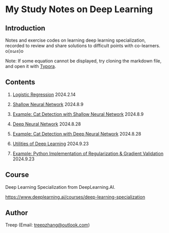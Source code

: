 # My Study Notes on Deep Learning

## Introduction

Notes and exercise codes on learning deep learning specialization, recorded to review and share solutions to difficult points with co-learners. o(≥ω≤)o

Note: If some equation cannot be displayed, try cloning the markdown file, and open it with [Typora](https://typora.io/).

## Contents

1. [Logistic Regression](./1.LogisticRegression.md) 2024.2.14

1. [Shallow Neural Network](./2.ShallowNeuralNetwork.md) 2024.8.9

1. [Example: Cat Detection with Shallow Neural Network](./3.Example-CatDetectionWithShallowNeuralNetwork.md) 2024.8.9

1. [Deep Neural Network](./4.DeepNeuralNetwork.md) 2024.8.28

1. [Example: Cat Detection with Deep Neural Network](./5.ExampleCatDetectionWithDeepNeuralNetwork.md) 2024.8.28

1. [Utilities of Deep Learning](./6.UtilitiesOfDeepLearning.md) 2024.9.23

1. [Example: Python Implementation of Regularization & Gradient Validation](./7.ExamplePythonImplementationOfRegularizationAndGradientValidation.md) 2024.9.23

    

## Course

Deep Learning Specialization from DeepLearning.AI.

https://www.deeplearning.ai/courses/deep-learning-specialization



## Author

Treep (Email: treepzhang@outlook.com)